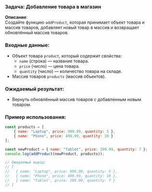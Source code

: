 ### Задача: Добавление товара в магазин

**Описание**:  
Создайте функцию `addProduct`, которая принимает объект товара и массив товаров, добавляет новый товар в массив и возвращает обновлённый массив товаров.

### Входные данные:
- Объект товара `product`, который содержит свойства:
  - `name` (строка) — название товара.
  - `price` (число) — цена товара.
  - `quantity` (число) — количество товара на складе.
- Массив товаров `products` (массив объектов).

### Ожидаемый результат:
- Вернуть обновлённый массив товаров с добавленным новым товаром.

### Пример использования:

```javascript
const products = [
    { name: "Laptop", price: 999.99, quantity: 5 },
    { name: "Phone", price: 499.99, quantity: 10 }
];

const newProduct = { name: "Tablet", price: 299.99, quantity: 7 };
console.log(addProduct(newProduct, products));

// Ожидаемый вывод: 
// [
//   { name: "Laptop", price: 999.99, quantity: 5 },
//   { name: "Phone", price: 499.99, quantity: 10 },
//   { name: "Tablet", price: 299.99, quantity: 7 }
// ]
